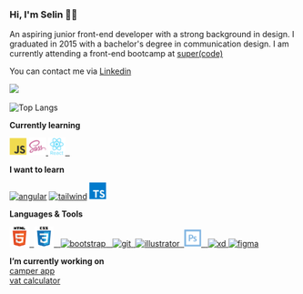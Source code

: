 ### Hi, I'm Selin 👋🏽

An aspiring junior front-end developer with a strong background in design. I graduated in 2015 with a bachelor's degree in communication design. 
I am currently attending a front-end bootcamp at [super(code)](https://www.super-code.de/)

You can contact me via [Linkedin](https://www.linkedin.com/in/selin-%C3%A7inal-6b28051a7/)

![](https://komarev.com/ghpvc/?username=cinalselin&color=ff69b4)

![Top Langs](https://github-readme-stats.vercel.app/api/top-langs/?username=cinalselin&langs_count=8&layout=compact&show_icons=true&title_color=ffffff&icon_color=34abeb&text_color=daf7dc&bg_color=0000)

**Currently learning**
<p align="left">
    <a href="https://developer.mozilla.org/en-US/docs/Web/JavaScript" target="_blank" rel="noreferrer"> <img
                src="https://raw.githubusercontent.com/devicons/devicon/master/icons/javascript/javascript-original.svg"
                alt="javascript" width="30" height="30" /></a>
        <a href="https://sass-lang.com" target="_blank" rel="noreferrer"> <img
            src="https://raw.githubusercontent.com/devicons/devicon/master/icons/sass/sass-original.svg" alt="sass"
            width="30" height="30" /> </a>
      <a href="https://reactjs.org/" target="_blank" rel="noreferrer"> <img
            src="https://raw.githubusercontent.com/devicons/devicon/master/icons/react/react-original-wordmark.svg"
            alt="react" width="30" height="30" /> &nbsp;</a>
   
   </p>
         
   **I want to learn**
<p align="left">
    <a href="https://angular.io/" target="_blank" rel="noreferrer"> <img
                src="https://angular.io/assets/images/logos/angular/angular.svg"
                alt="angular" width="30" height="30" /></a>     <a href="https://tailwindcss.com/" target="_blank" rel="noreferrer"> <img
                src="https://www.vectorlogo.zone/logos/tailwindcss/tailwindcss-icon.svg"
                alt="tailwind" width="30" height="30" /></a>
            <a href="https://www.typescriptlang.org/" target="_blank" rel="noreferrer"> <img
                src="https://raw.githubusercontent.com/devicons/devicon/master/icons/typescript/typescript-original.svg"
                alt="typescript" width="30" height="30" /></a>
   
   </p>

   
**Languages & Tools**
<p align="left">
        <a href="https://www.w3.org/html/" target="_blank" rel="noreferrer"> <img
                src="https://raw.githubusercontent.com/devicons/devicon/master/icons/html5/html5-original-wordmark.svg"
                alt="html5" width="35" height="35" />&nbsp; </a><a href="https://www.w3schools.com/css/" target="_blank" rel="noreferrer"> <img
                src="https://raw.githubusercontent.com/devicons/devicon/master/icons/css3/css3-original-wordmark.svg"
                alt="css3" width="35" height="35" /> &nbsp;</a><a href="https://getbootstrap.com" target="_blank" rel="noreferrer"> <img
                src="https://raw.githubusercontent.com/jmnote/z-icons/master/svg/bootstrap.svg"
                alt="bootstrap" width="30" height="30" /> &nbsp;</a><a href="https://git-scm.com/" target="_blank" rel="noreferrer"> <img
                src="https://www.vectorlogo.zone/logos/git-scm/git-scm-icon.svg" alt="git" width="30" height="30" />&nbsp;</a><a href="https://www.adobe.com/in/products/illustrator.html" target="_blank" rel="noreferrer"> <img
                src="https://www.vectorlogo.zone/logos/adobe_illustrator/adobe_illustrator-icon.svg" alt="illustrator"
                width="30" height="30" />&nbsp; </a><a href="https://www.photoshop.com/en" target="_blank" rel="noreferrer"> <img
                src="https://raw.githubusercontent.com/devicons/devicon/master/icons/photoshop/photoshop-line.svg"
                alt="photoshop" width="30" height="30" /> &nbsp;</a><a href="https://www.adobe.com/products/xd.html" target="_blank" rel="noreferrer"> <img
                src="https://cdn.worldvectorlogo.com/logos/adobe-xd.svg" alt="xd" width="30" height="30" /> </a>
        <a href="https://www.figma.com/" target="_blank" rel="noreferrer"> <img
                src="https://www.vectorlogo.zone/logos/figma/figma-icon.svg" alt="figma" width="30" height="30" /> </a>
    </p>
   
   **I’m currently working on** <br>
[camper app](https://github.com/cinalselin/camper-app) <br> [vat calculator](https://github.com/cinalselin/vat-calculator)

